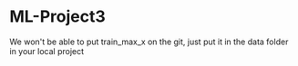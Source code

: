 # ML-Project3

We won't be able to put train_max_x on the git, just put it in the data folder in your local project
